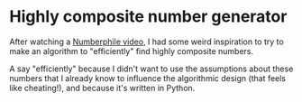 # Highly composite number generator

After watching a [Numberphile video](https://www.youtube.com/watch?v=2JM2oImb9Qg), I had some weird inspiration to try to make an algorithm to "efficiently" find highly composite numbers.

A say "efficiently" because I didn't want to use the assumptions about these numbers that I already know to influence the algorithmic design (that feels like cheating!), and because it's written in Python.
